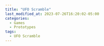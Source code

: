 ```yaml
---
title: "UFO Scramble"
last_modified_at: 2023-07-26T16:20:02-05:00
categories:
  - Games
  - Prototypes
tags:
  - UFO Scramble
---
```

